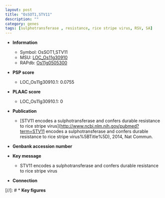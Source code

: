 ```yaml
---
layout: post
title: "OsSOT1,STV11"
description: ""
category: genes
tags: [sulphotransferase , resistance, rice stripe virus, RSV, SA]
---
```


* **Information**  
    + Symbol: OsSOT1,STV11  
    + MSU: [LOC_Os11g30910](http://rice.plantbiology.msu.edu/cgi-bin/ORF_infopage.cgi?orf=LOC_Os11g30910)  
    + RAPdb: [Os11g0505300](http://rapdb.dna.affrc.go.jp/viewer/gbrowse_details/irgsp1?name=Os11g0505300)  

* **PSP score**  
    + LOC_Os11g30910.1: 0.0755 

* **PLAAC score**  
    + LOC_Os11g30910.1: 0 

* **Publication**  
    + [STV11 encodes a sulphotransferase and confers durable resistance to rice stripe virus](http://www.ncbi.nlm.nih.gov/pubmed?term=STV11 encodes a sulphotransferase and confers durable resistance to rice stripe virus%5BTitle%5D), 2014, Nat Commun.

* **Genbank accession number**  

* **Key message**  
    + STV11 encodes a sulphotransferase and confers durable resistance to rice stripe virus

* **Connection**  

[//]: # * **Key figures**  


